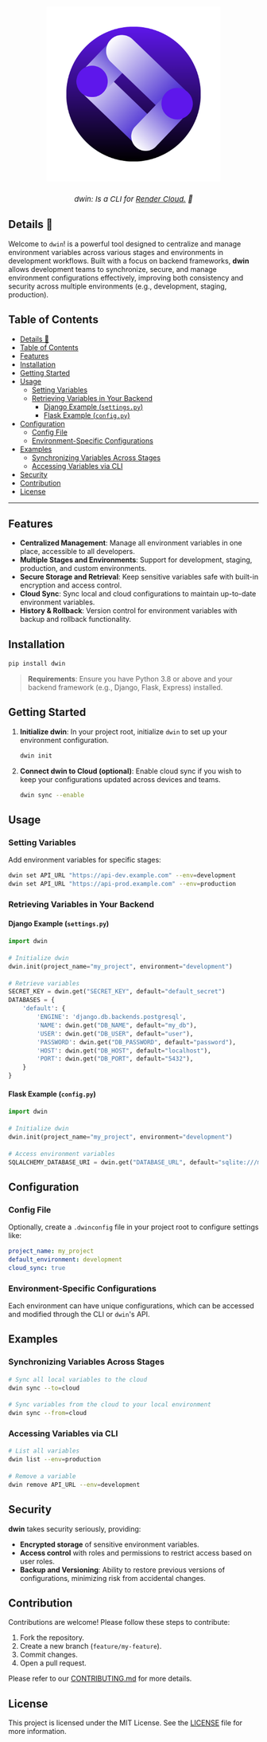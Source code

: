 <h1 align="center">
    <img alt="dwin Logo" width="350px" src="logo/dwin_logo.png"><br>
</h1>

<div align="center">
<i style="display: block; font-style: italic; font-size:15px;">dwin: Is a CLI for 
<a href="https://render.com/">Render Cloud.</a> 🚀</i>
</div>

## Details 🚀

Welcome to `dwin`! is a powerful tool designed to centralize and manage environment variables across various stages and environments in development workflows. Built with a focus on backend frameworks, **dwin** allows development teams to synchronize, secure, and manage environment configurations effectively, improving both consistency and security across multiple environments (e.g., development, staging, production).

## Table of Contents

- [Details 🚀](#details-)
- [Table of Contents](#table-of-contents)
- [Features](#features)
- [Installation](#installation)
- [Getting Started](#getting-started)
- [Usage](#usage)
  - [Setting Variables](#setting-variables)
  - [Retrieving Variables in Your Backend](#retrieving-variables-in-your-backend)
    - [Django Example (`settings.py`)](#django-example-settingspy)
    - [Flask Example (`config.py`)](#flask-example-configpy)
- [Configuration](#configuration)
  - [Config File](#config-file)
  - [Environment-Specific Configurations](#environment-specific-configurations)
- [Examples](#examples)
  - [Synchronizing Variables Across Stages](#synchronizing-variables-across-stages)
  - [Accessing Variables via CLI](#accessing-variables-via-cli)
- [Security](#security)
- [Contribution](#contribution)
- [License](#license)

---

## Features

- **Centralized Management**: Manage all environment variables in one place, accessible to all developers.
- **Multiple Stages and Environments**: Support for development, staging, production, and custom environments.
- **Secure Storage and Retrieval**: Keep sensitive variables safe with built-in encryption and access control.
- **Cloud Sync**: Sync local and cloud configurations to maintain up-to-date environment variables.
- **History & Rollback**: Version control for environment variables with backup and rollback functionality.

## Installation

```bash
pip install dwin
```

> **Requirements**: Ensure you have Python 3.8 or above and your backend framework (e.g., Django, Flask, Express) installed.

## Getting Started

1. **Initialize dwin**:
   In your project root, initialize `dwin` to set up your environment configuration.

   ```bash
   dwin init
   ```

2. **Connect dwin to Cloud (optional)**:
   Enable cloud sync if you wish to keep your configurations updated across devices and teams.

   ```bash
   dwin sync --enable
   ```

## Usage

### Setting Variables

Add environment variables for specific stages:

```bash
dwin set API_URL "https://api-dev.example.com" --env=development
dwin set API_URL "https://api-prod.example.com" --env=production
```

### Retrieving Variables in Your Backend

#### Django Example (`settings.py`)

```python
import dwin

# Initialize dwin
dwin.init(project_name="my_project", environment="development")

# Retrieve variables
SECRET_KEY = dwin.get("SECRET_KEY", default="default_secret")
DATABASES = {
    'default': {
        'ENGINE': 'django.db.backends.postgresql',
        'NAME': dwin.get("DB_NAME", default="my_db"),
        'USER': dwin.get("DB_USER", default="user"),
        'PASSWORD': dwin.get("DB_PASSWORD", default="password"),
        'HOST': dwin.get("DB_HOST", default="localhost"),
        'PORT': dwin.get("DB_PORT", default="5432"),
    }
}
```

#### Flask Example (`config.py`)

```python
import dwin

# Initialize dwin
dwin.init(project_name="my_project", environment="development")

# Access environment variables
SQLALCHEMY_DATABASE_URI = dwin.get("DATABASE_URL", default="sqlite:///my_local_db.sqlite3")
```

## Configuration

### Config File

Optionally, create a `.dwinconfig` file in your project root to configure settings like:

```yaml
project_name: my_project
default_environment: development
cloud_sync: true
```

### Environment-Specific Configurations

Each environment can have unique configurations, which can be accessed and modified through the CLI or `dwin`'s API.

## Examples

### Synchronizing Variables Across Stages

```bash
# Sync all local variables to the cloud
dwin sync --to=cloud

# Sync variables from the cloud to your local environment
dwin sync --from=cloud
```

### Accessing Variables via CLI

```bash
# List all variables
dwin list --env=production

# Remove a variable
dwin remove API_URL --env=development
```

## Security

**dwin** takes security seriously, providing:
- **Encrypted storage** of sensitive environment variables.
- **Access control** with roles and permissions to restrict access based on user roles.
- **Backup and Versioning**: Ability to restore previous versions of configurations, minimizing risk from accidental changes.

## Contribution

Contributions are welcome! Please follow these steps to contribute:
1. Fork the repository.
2. Create a new branch (`feature/my-feature`).
3. Commit changes.
4. Open a pull request.

Please refer to our [CONTRIBUTING.md](CONTRIBUTING.md) for more details.

## License

This project is licensed under the MIT License. See the [LICENSE](LICENSE) file for more information.